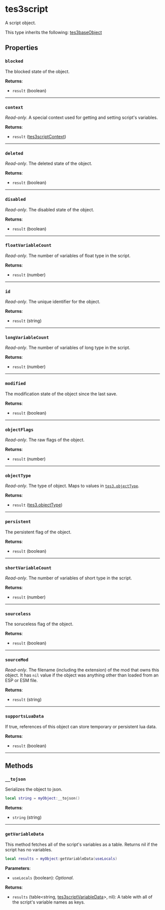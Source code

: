 # tes3script
<div class="search_terms" style="display: none">tes3script, script</div>

<!---
	This file is autogenerated. Do not edit this file manually. Your changes will be ignored.
	More information: https://github.com/MWSE/MWSE/tree/master/docs
-->

A script object.

This type inherits the following: [tes3baseObject](../types/tes3baseObject.md)
## Properties

### `blocked`
<div class="search_terms" style="display: none">blocked</div>

The blocked state of the object.

**Returns**:

* `result` (boolean)

***

### `context`
<div class="search_terms" style="display: none">context</div>

*Read-only*. A special context used for getting and setting script's variables.

**Returns**:

* `result` ([tes3scriptContext](../types/tes3scriptContext.md))

***

### `deleted`
<div class="search_terms" style="display: none">deleted</div>

*Read-only*. The deleted state of the object.

**Returns**:

* `result` (boolean)

***

### `disabled`
<div class="search_terms" style="display: none">disabled</div>

*Read-only*. The disabled state of the object.

**Returns**:

* `result` (boolean)

***

### `floatVariableCount`
<div class="search_terms" style="display: none">floatvariablecount</div>

*Read-only*. The number of variables of float type in the script.

**Returns**:

* `result` (number)

***

### `id`
<div class="search_terms" style="display: none">id</div>

*Read-only*. The unique identifier for the object.

**Returns**:

* `result` (string)

***

### `longVariableCount`
<div class="search_terms" style="display: none">longvariablecount</div>

*Read-only*. The number of variables of long type in the script.

**Returns**:

* `result` (number)

***

### `modified`
<div class="search_terms" style="display: none">modified, ified</div>

The modification state of the object since the last save.

**Returns**:

* `result` (boolean)

***

### `objectFlags`
<div class="search_terms" style="display: none">objectflags</div>

*Read-only*. The raw flags of the object.

**Returns**:

* `result` (number)

***

### `objectType`
<div class="search_terms" style="display: none">objecttype</div>

*Read-only*. The type of object. Maps to values in [`tes3.objectType`](https://mwse.github.io/MWSE/references/object-types/).

**Returns**:

* `result` ([tes3.objectType](../references/object-types.md))

***

### `persistent`
<div class="search_terms" style="display: none">persistent</div>

The persistent flag of the object.

**Returns**:

* `result` (boolean)

***

### `shortVariableCount`
<div class="search_terms" style="display: none">shortvariablecount</div>

*Read-only*. The number of variables of short type in the script.

**Returns**:

* `result` (number)

***

### `sourceless`
<div class="search_terms" style="display: none">sourceless</div>

The soruceless flag of the object.

**Returns**:

* `result` (boolean)

***

### `sourceMod`
<div class="search_terms" style="display: none">sourcemod</div>

*Read-only*. The filename (including the extension) of the mod that owns this object. It has `nil` value if the object was anything other than loaded from an ESP or ESM file.

**Returns**:

* `result` (string)

***

### `supportsLuaData`
<div class="search_terms" style="display: none">supportsluadata</div>

If true, references of this object can store temporary or persistent lua data.

**Returns**:

* `result` (boolean)

***

## Methods

### `__tojson`
<div class="search_terms" style="display: none">__tojson</div>

Serializes the object to json.

```lua
local string = myObject:__tojson()
```

**Returns**:

* `string` (string)

***

### `getVariableData`
<div class="search_terms" style="display: none">getvariabledata, variabledata</div>

This method fetches all of the script's variables as a table. Returns nil if the script has no variables.

```lua
local results = myObject:getVariableData(useLocals)
```

**Parameters**:

* `useLocals` (boolean): *Optional*. 

**Returns**:

* `results` (table&lt;string, [tes3scriptVariableData](../types/tes3scriptVariableData.md)&gt;, nil): A table with all of the script's variable names as keys.

